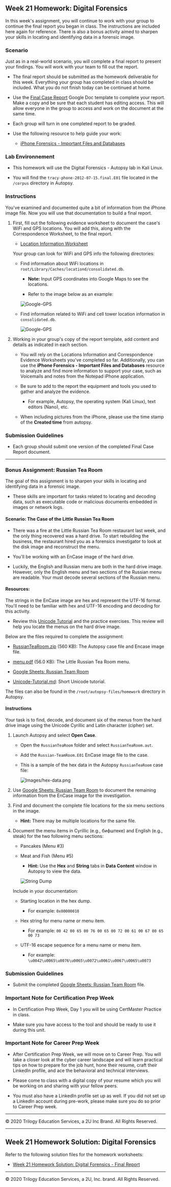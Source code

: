 ## Week 21 Homework: Digital Forensics

In this week's assignment, you will continue to work with your group to continue the final report you began in class. The instructions are included here again for reference. There is also a bonus activity aimed to sharpen your skills in locating and identifying data in a forensic image.

### Scenario

Just as in a real-world scenario, you will complete a final report to present your findings. You will work with your team to fill out the report.

 - The final report should be submitted as the homework deliverable for this week. Everything your group has completed in class should be included. What you do not finish today can be continued at home.

 - Use the [Final Case Report](https://docs.google.com/document/d/1H528_nPqhfp_eOCzvyviwx5U3M1NiPTGtIFaoQoANbY/edit#heading=h.w4pkinqwxqi8) Google Doc template to complete your report. Make a copy and be sure that each student has editing access. This will allow everyone in the group to access and work on the document at the same time.

  - Each group will turn in one completed report to be graded.

  - Use the following resource to help guide your work:

     - [iPhone Forensics - Important Files and Databases](https://docs.google.com/document/d/10CWGqTvu09mrSn7Tg7xoKNWBrjeW1wCmXoqB58xYr0k/edit#)

### Lab Environnement

- This homework will use the Digital Forensics - Autopsy lab in Kali Linux.

- You will find the `tracy-phone-2012-07-15.final.E01` file located in the `/corpus` directory in Autopsy.



### Instructions

You've examined and documented quite a bit of information from the iPhone image file. Now you will use that documentation to build a final report.

1. First, fill out the following evidence worksheet to document the case's WiFi and GPS locations. You will add this, along with the Correspondence Worksheet, to the final report.

    - [Location Information Worksheet](https://docs.google.com/document/d/19ckQwWc2iPh7qzKVDnBAKoBS-DpVBCb2cFfAbLNrULk/edit#heading=h.x6git33zpmpj)

    Your group can look for WiFi and GPS info the following directories:

     - Find information about WiFi locations in `root/Library/Caches/locationd/consolidated.db`.

       - **Note:** Input GPS coordinates into Google Maps to see the locations.

       - Refer to the image below as an example:

       ![Google-GPS](Images/Google-GPS.png)

     - Find information related to WiFi and cell tower location information in `consolidated.db`.

        ![Google-GPS](Images/WiFi_Cell.png)

2. Working in your group's copy of the report template, add content and details as indicated in each section.

   - You will rely on the Locations Information and Correspondence Evidence Worksheets you've completed so far. Additionally, you can use the **iPhone Forensics - Important Files and Databases** resource to analyze and find more information to support your case, such as Voicemails and notes from the Notepad iPhone application.

   - Be sure to add to the report the equipment and tools you used to gather and analyze the evidence.

      - For example, Autopsy, the operating system (Kali Linux), text editors (Nano), etc.

   - When including pictures from the iPhone, please use the time stamp of the **Created time** from autopsy. 

 ### Submission Guidelines

 - Each group should submit one version of the completed Final Case Report document.

----

### Bonus Assignment: Russian Tea Room

The goal of this assignment is to sharpen your skills in locating and identifying data in a forensic image.

- These skills are important for tasks related to locating and decoding data, such as executable code or malicious documents embedded in images or network logs.

#### Scenario: The Case of the Little Russian Tea Room

- There was a fire at the Little Russian Tea Room restaurant last week, and the only thing recovered was a hard drive. To start rebuilding the business, the restaurant hired you as a forensics investigator to look at the disk image and reconstruct the menu.

- You'll be working with an EnCase image of the hard drive.

- Luckily, the English and Russian menu are both in the hard drive image. However, only the English menu and two sections of the Russian menu are readable. Your must decode several sections of the Russian menu.

#### Resources:

The strings in the EnCase image are hex and represent the UTF-16 format. You'll need to be familiar with hex and UTF-16 encoding and decoding for this activity.

  - Review this [Unicode Tutorial](Resources/Unicode-Tutorial.md) and the practice exercises. This review will help you locate the menus on the hard drive image.                                      

Below are the files required to complete the assignment:

   - [RussianTeaRoom.zip](Resources/RussianTeaRoom.zip) (560 KB): The Autopsy case file and Encase image file.

   - [menu.pdf](Resources/menu.pdf) (56.0 KB): The Little Russian Tea Room menu.

   - [Google Sheets: Russian Team Room](https://docs.google.com/spreadsheets/d/1GeibalvCi0jnUKay82dSne9V9kdEuUNyOxpaAEBABiU/edit#gid=0)

   - [Unicode-Tutorial.md](Resources/Unicode-Tutorial.md): Short Unicode tutorial.

   The files can also be found in the `/root/autopsy-files/homework` directory in Autopsy.

#### Instructions

Your task is to find, decode, and document six of the menus from the hard drive image using the Unicode Cyrillic and Latin character (cipher) set.

1. Launch Autopsy and select **Open Case**.

   - Open the `RussianTeaRoom` folder and select `RussianTeaRoom.aut`.

    - Add the `Russian-TeamRoom.E01` EnCase image file to the case.

   - This is a sample of the hex data in the Autopsy `RussianTeaRoom` case file:

     ![Images/hex-data.png](Images/hex-data.png)

2. Use [Google Sheets: Russian Team Room](https://docs.google.com/spreadsheets/d/1GeibalvCi0jnUKay82dSne9V9kdEuUNyOxpaAEBABiU/edit#gid=0) to document the remaining information from the EnCase image for the investigation.

3. Find and document the complete file locations for the six menu sections in the image.

    - **Hint:** There may be multiple locations for the same file.

4. Document the menu items in Cyrillic (e.g., бифштеке) and English (e.g.,  steak) for the two following menu sections:

    - Pancakes (Menu #3)

    - Meat and Fish (Menu #5)


       - **Hint:** Use the **Hex** and **String** tabs in **Data Content** window in Autopsy to view the data.

       ![String Dump](Images/string-dump.png)


   Include in your documentation:

   - Starting location in the hex dump.
     - For example: `0x00000010`

   - Hex string for menu name or menu item.
      - For example: `00 42 00 65 00 76 00 65 00 72 00 61 00 67 00 65 00 73`

   - UTF-16 escape sequence for a menu name or menu item.
      - For example: `\u0042\u0065\u0076\u0065\u0072\u0061\u0067\u0065\u0073`


### Submission Guidelines  

- Submit the completed [Google Sheets: Russian Team Room](https://docs.google.com/spreadsheets/d/1GeibalvCi0jnUKay82dSne9V9kdEuUNyOxpaAEBABiU/edit#gid=0)  file.


### Important Note for Certification Prep Week

- In Certification Prep Week, Day 1 you will be using CertMaster Practice in class.

- Make sure you have access to the tool and should be ready to use it during this unit.

### Important Note for Career Prep Week

- After Certification Prep Week, we will move on to Career Prep. You will take a closer look at the cyber career landscape and will learn practical tips on how to prepare for the job hunt, hone their resume, craft their LinkedIn profile, and ace the behavioral and technical interviews.

- Please come to class with a digital copy of your resume which you will be working on and sharing with your fellow peers.

- You must also have a LinkedIn profile set up as well. If you did not set up a LinkedIn account during pre-work, please make sure you do so prior to Career Prep week.
----

&copy; 2020 Trilogy Education Services, a 2U Inc Brand.   All Rights Reserved.

---

## Week 21 Homework Solution: Digital Forensics

Refer to the following solution files for the homework worksheets: 

* [Week 21 Homework Solution: Digital Forensics - Final Report]()  

---
© 2020 Trilogy Education Services, a 2U, Inc. brand. All Rights Reserved.

